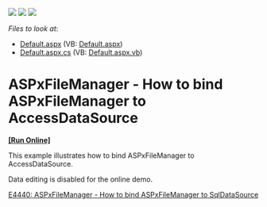 <!-- default badges list -->
![](https://img.shields.io/endpoint?url=https://codecentral.devexpress.com/api/v1/VersionRange/128554425/13.1.6%2B)
[![](https://img.shields.io/badge/Open_in_DevExpress_Support_Center-FF7200?style=flat-square&logo=DevExpress&logoColor=white)](https://supportcenter.devexpress.com/ticket/details/E4426)
[![](https://img.shields.io/badge/📖_How_to_use_DevExpress_Examples-e9f6fc?style=flat-square)](https://docs.devexpress.com/GeneralInformation/403183)
<!-- default badges end -->
<!-- default file list -->
*Files to look at*:

* [Default.aspx](./CS/WebSite/Default.aspx) (VB: [Default.aspx](./VB/WebSite/Default.aspx))
* [Default.aspx.cs](./CS/WebSite/Default.aspx.cs) (VB: [Default.aspx.vb](./VB/WebSite/Default.aspx.vb))
<!-- default file list end -->
# ASPxFileManager - How to bind ASPxFileManager to AccessDataSource
<!-- run online -->
**[[Run Online]](https://codecentral.devexpress.com/e4426/)**
<!-- run online end -->


<p>This example illustrates how to bind ASPxFileManager to AccessDataSource.</p><p>Data editing is disabled for the online demo.</p><p><a href="https://www.devexpress.com/Support/Center/p/E4440">E4440: ASPxFileManager - How to bind ASPxFileManager to SqlDataSource</a></p>

<br/>


